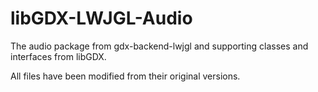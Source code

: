 libGDX-LWJGL-Audio
==================

The audio package from gdx-backend-lwjgl and supporting classes and interfaces from libGDX.

All files have been modified from their original versions.
